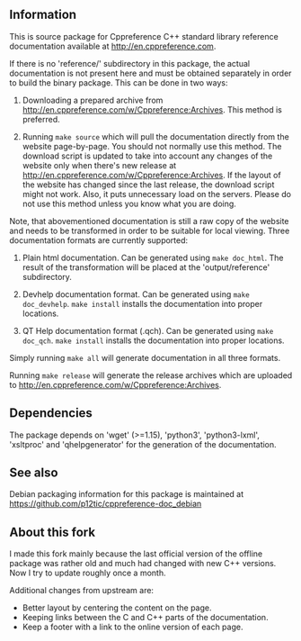 Information
-----------

This is source package for Cppreference C++ standard library reference
documentation available at <http://en.cppreference.com>.

If there is no 'reference/' subdirectory in this package, the actual
documentation is not present here and must be obtained separately in order to
build the binary package. This can be done in two ways:

 1) Downloading a prepared archive from
 <http://en.cppreference.com/w/Cppreference:Archives>. This method is preferred.

 2) Running `make source` which will pull the documentation directly from the
 website page-by-page. You should not normally use this method. The download
 script is updated to take into account any changes of the website only when
 there's new release at <http://en.cppreference.com/w/Cppreference:Archives>.
 If the layout of the website has changed since the last release, the download
 script might not work. Also, it puts unnecessary load on the servers. Please do
 not use this method unless you know what you are doing.

Note, that abovementioned documentation is still a raw copy of the website and
needs to be transformed in order to be suitable for local viewing. Three
documentation formats are currently supported:

 1) Plain html documentation. Can be generated using `make doc_html`. The
 result of the transformation will be placed at the 'output/reference'
 subdirectory.

 2) Devhelp documentation format. Can be generated using `make doc_devhelp`.
 `make install` installs the documentation into proper locations.

 3) QT Help documentation format (.qch). Can be generated using `make doc_qch`.
 `make install` installs the documentation into proper locations.

Simply running `make all` will generate documentation in all three formats.

Running `make release` will generate the release archives which are uploaded
to <http://en.cppreference.com/w/Cppreference:Archives>.

Dependencies
------------

The package depends on 'wget' (>=1.15), 'python3', 'python3-lxml', 'xsltproc'
and 'qhelpgenerator' for the generation of the documentation.

See also
--------

Debian packaging information for this package is maintained at
<https://github.com/p12tic/cppreference-doc_debian>

About this fork
---------------

I made this fork mainly because the last official version of the offline package
was rather old and much had changed with new C++ versions. Now I try to update
roughly once a month.

Additional changes from upstream are:

 * Better layout by centering the content on the page.
 * Keeping links between the C and C++ parts of the documentation.
 * Keep a footer with a link to the online version of each page.
